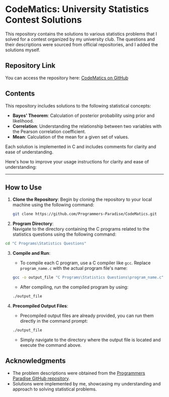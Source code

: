 # CodeMatics: University Statistics Contest Solutions

This repository contains the solutions to various statistics problems that I solved for a contest organized by my university club. The questions and their descriptions were sourced from official repositories, and I added the solutions myself.

## Repository Link

You can access the repository here: [CodeMatics on GitHub](https://github.com/Programmers-Paradise/CodeMatics)

## Contents

This repository includes solutions to the following statistical concepts:

- **Bayes' Theorem**: Calculation of posterior probability using prior and likelihood.
- **Correlation**: Understanding the relationship between two variables with the Pearson correlation coefficient.
- **Mean**: Calculation of the mean for a given set of values.

Each solution is implemented in C and includes comments for clarity and ease of understanding.

Here's how to improve your usage instructions for clarity and ease of understanding:

---

## How to Use

1. **Clone the Repository**:
   Begin by cloning the repository to your local machine using the following command:

   ```sh
   git clone https://github.com/Programmers-Paradise/CodeMatics.git
   ```

2. **Program Directory**:  
   Navigate to the directory containing the C programs related to the statistics questions using the following command:

  ```sh
  cd "C Programs\Statistics Questions"
  ```

3. **Compile and Run**:

   - To compile each C program, use a C compiler like `gcc`. Replace `program_name.c` with the actual program file's name:

   ```sh
   gcc -o output_file "C Programs\Statistics Questions\program_name.c"
   ```

   - After compiling, run the compiled program by using:

   ```sh
   ./output_file
   ```

4. **Precompiled Output Files**:
   - Precompiled output files are already provided, you can run them directly in the command prompt:
   ```sh
   ./output_file
   ```
   - Simply navigate to the directory where the output file is located and execute the command above.

## Acknowledgments

- The problem descriptions were obtained from the [Programmers Paradise GitHub repository](https://github.com/Programmers-Paradise/CodeMatics).
- Solutions were implemented by me, showcasing my understanding and approach to solving statistical problems.
